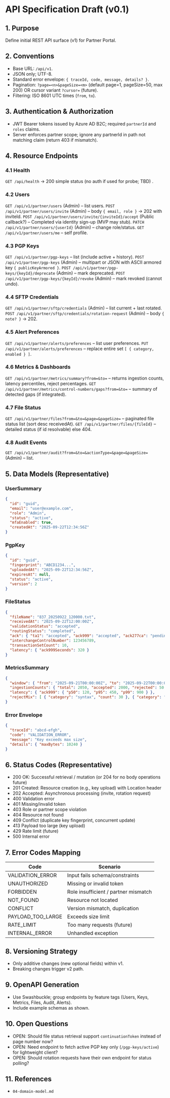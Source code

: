 # API Specification Draft (v0.1)

## 1. Purpose

Define initial REST API surface (v1) for Partner Portal.

## 2. Conventions

- Base URL: `/api/v1`.
- JSON only; UTF-8.
- Standard error envelope: `{ traceId, code, message, details? }`.
- Pagination: `?page=<n>&pageSize=<m>` (default page=1, pageSize=50, max 200) OR cursor variant `?cursor=` (future).
- Filtering: ISO 8601 UTC times (`from`, `to`).

## 3. Authentication & Authorization

- JWT Bearer tokens issued by Azure AD B2C; required `partnerId` and `roles` claims.
- Server enforces partner scope; ignore any partnerId in path not matching claim (return 403 if mismatch).

## 4. Resource Endpoints

### 4.1 Health

`GET /api/health` -> 200 simple status (no auth if used for probe; TBD) .

### 4.2 Users

`GET /api/v1/partner/users` (Admin) – list users.
`POST /api/v1/partner/users/invite` (Admin) – body `{ email, role }` -> 202 with inviteId.
`POST /api/v1/partner/users/invite/{inviteId}/accept` (Public callback?) – Completed via identity sign-up (MVP may stub).
`PATCH /api/v1/partner/users/{userId}` (Admin) – change role/status.
`GET /api/v1/partner/users/me` – self profile.

### 4.3 PGP Keys

`GET /api/v1/partner/pgp-keys` – list (include active + history).
`POST /api/v1/partner/pgp-keys` (Admin) – multipart or JSON with ASCII armored key `{ publicKeyArmored }`.
`POST /api/v1/partner/pgp-keys/{keyId}/deprecate` (Admin) – mark deprecated.
`POST /api/v1/partner/pgp-keys/{keyId}/revoke` (Admin) – mark revoked (cannot undo).

### 4.4 SFTP Credentials

`GET /api/v1/partner/sftp/credentials` (Admin) – list current + last rotated.
`POST /api/v1/partner/sftp/credentials/rotation-request` (Admin) – body `{ note? }` -> 202.

### 4.5 Alert Preferences

`GET /api/v1/partner/alerts/preferences` – list user preferences.
`PUT /api/v1/partner/alerts/preferences` – replace entire set `[ { category, enabled } ]`.

### 4.6 Metrics & Dashboards

`GET /api/v1/partner/metrics/summary?from=&to=` – returns ingestion counts, latency percentiles, reject percentages.
`GET /api/v1/partner/metrics/control-numbers/gaps?from=&to=` – summary of detected gaps (if integrated).

### 4.7 File Status

`GET /api/v1/partner/files?from=&to=&page=&pageSize=` – paginated file status list (sort desc receivedAt).
`GET /api/v1/partner/files/{fileId}` – detailed status (if id resolvable) else 404.

### 4.8 Audit Events

`GET /api/v1/partner/audit?from=&to=&actionType=&page=&pageSize=` (Admin) – list.

## 5. Data Models (Representative)

### UserSummary
```json
{
  "id": "guid",
  "email": "user@example.com",
  "role": "Admin",
  "status": "active",
  "mfaEnabled": true,
  "createdAt": "2025-09-22T12:34:56Z"
}
```

### PgpKey
```json
{
  "id": "guid",
  "fingerprint": "ABCD1234...",
  "uploadedAt": "2025-09-22T12:34:56Z",
  "expiresAt": null,
  "status": "active",
  "version": 2
}
```

### FileStatus
```json
{
  "fileName": "837_20250922_120000.txt",
  "receivedAt": "2025-09-22T12:00:00Z",
  "validationStatus": "accepted",
  "routingStatus": "completed",
  "ack": { "ta1": "accepted", "ack999": "accepted", "ack277ca": "pending" },
  "interchangeControlNumber": 123456789,
  "transactionSetCount": 10,
  "latency": { "ack999Seconds": 320 }
}
```

### MetricsSummary
```json
{
  "window": { "from": "2025-09-21T00:00:00Z", "to": "2025-09-22T00:00:00Z" },
  "ingestionCounts": { "total": 2050, "accepted": 2000, "rejected": 50 },
  "latency": { "ack999": { "p50": 120, "p95": 450, "p99": 900 } },
  "rejectMix": [ { "category": "syntax", "count": 30 }, { "category": "envelope", "count": 20 } ]
}
```

### Error Envelope
```json
{
  "traceId": "abcd-efgh",
  "code": "VALIDATION_ERROR",
  "message": "Key exceeds max size",
  "details": { "maxBytes": 10240 }
}
```

## 6. Status Codes (Representative)

- 200 OK: Successful retrieval / mutation (or 204 for no body operations future)
- 201 Created: Resource creation (e.g., key upload) with Location header
- 202 Accepted: Asynchronous processing (invite, rotation request)
- 400 Validation error
- 401 Missing/invalid token
- 403 Role or partner scope violation
- 404 Resource not found
- 409 Conflict (duplicate key fingerprint, concurrent update)
- 413 Payload too large (key upload)
- 429 Rate limit (future)
- 500 Internal error

## 7. Error Codes Mapping

| Code | Scenario |
|------|----------|
| VALIDATION_ERROR | Input fails schema/constraints |
| UNAUTHORIZED | Missing or invalid token |
| FORBIDDEN | Role insufficient / partner mismatch |
| NOT_FOUND | Resource not located |
| CONFLICT | Version mismatch, duplication |
| PAYLOAD_TOO_LARGE | Exceeds size limit |
| RATE_LIMIT | Too many requests (future) |
| INTERNAL_ERROR | Unhandled exception |

## 8. Versioning Strategy

- Only additive changes (new optional fields) within v1.
- Breaking changes trigger v2 path.

## 9. OpenAPI Generation

- Use Swashbuckle; group endpoints by feature tags (Users, Keys, Metrics, Files, Audit, Alerts).
- Include example schemas as shown.

## 10. Open Questions

- OPEN: Should file status retrieval support `continuationToken` instead of page number now?
- OPEN: Need endpoint to fetch active PGP key only (`/pgp-keys/active`) for lightweight client?
- OPEN: Should rotation requests have their own endpoint for status polling?

## 11. References

- `04-domain-model.md`
